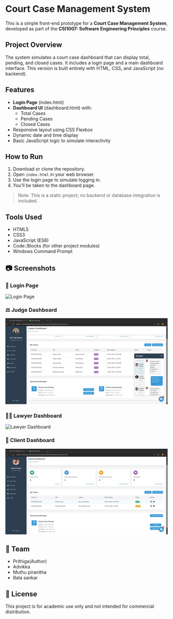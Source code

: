 # Court Case Management System

This is a simple front-end prototype for a **Court Case Management System**, developed as part of the **CSI1007: Software Engineering Principles** course.

##  Project Overview

The system simulates a court case dashboard that can display total, pending, and closed cases. It includes a login page and a main dashboard interface. This version is built entirely with HTML, CSS, and JavaScript (no backend).

##  Features

- **Login Page** (index.html)
- **Dashboard UI** (dashboard.html) with:
  - Total Cases
  - Pending Cases
  - Closed Cases
- Responsive layout using CSS Flexbox
- Dynamic date and time display
- Basic JavaScript logic to simulate interactivity

##  How to Run

1. Download or clone the repository.
2. Open `index.html` in your web browser.
3. Use the login page to simulate logging in.
4. You’ll be taken to the dashboard page.

> Note: This is a static project; no backend or database integration is included.

##  Tools Used

- HTML5
- CSS3
- JavaScript (ES6)
- Code::Blocks (for other project modules)
- Windows Command Prompt

## 📷 Screenshots

### 🔐 Login Page
![Login Page](screenshots/login-page.jpg)

### ⚖️ Judge Dashboard
![Judge Dashboard](lawyer-dashboard.jpg)

### 👨‍💼 Lawyer Dashboard
![Lawyer Dashboard](screenshots/lawyer-dashboard.jpg)

### 👤 Client Dashboard
![Client Dashboard](client-dashboard.jpg)

## 👥 Team

- Prithiga(Author)
- Advikka
- Muthu piranitha
- Bala sankar

## 📄 License

This project is for academic use only and not intended for commercial distribution.

